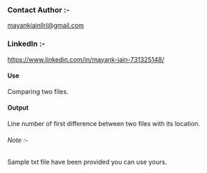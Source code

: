 ### Contact Author :- 
mayankjainllrl@gmail.com

### LinkedIn :- 
https://www.linkedin.com/in/mayank-jain-731325148/


#### Use
Comparing two files.  

#### Output
Line number of first difference between two files with its location.

###### Note :-
Sample txt file have been provided you can use yours.


